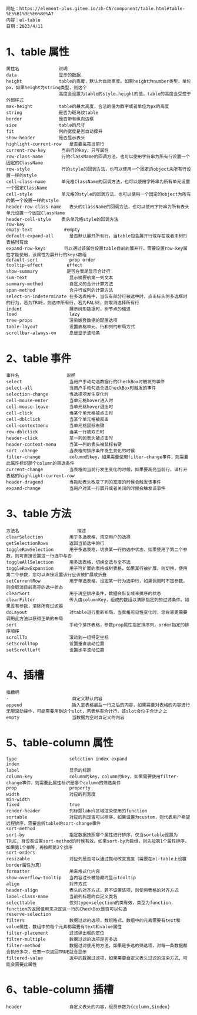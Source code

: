 ##

    网址：https://element-plus.gitee.io/zh-CN/component/table.html#table-%E5%B1%9E%E6%80%A7
    内容：el-table
    日期：2023/4/11

# 1、table 属性

    属性名               说明
    data                显示的数据
    height              table的高度，默认为自动高度。如果height为number类型，单位px，如果height为string类型，则这个
                        高度会设置为table的style.height的值，table的高度会受控于外部样式
    max-height          table的最大高度，合法的值为数字或者单位为px的高度
    string              是否为斑马纹table
    border              是否带有纵向边框
    size                table的尺寸
    fit                 列的宽度是否自动撑开
    show-header         是否显示表头
    highlight-current-row   是否要高亮当前行
    current-row-key      当前行的key，只写属性
    row-class-name       行的className的回调方法，也可以使用字符串为所有行设置一个固定的ClassName
    row-style            行的style的回调方法，也可以使用一个固定的object未所有行设置一样的style
    cell-class-name      单元格ClassName的回调方法，也可以使用字符串为所有单元设置一个固定ClassName
    cell-style           单元格的style的回调方法，也可以使用一个固定的object为所有的第一个设置一样的style
    header-row-class-name   表头的ClassName的回调方法，也可以使用字符串为所有表头单元设置一个固定ClassName
    header-cell-style    表头单元格style的回调方法
    row-key
    empty-text            #empty
    default-expand-all      是否默认展开所有行，当table包含展开行或存在或者未树形表格时有效
    expand-row-keys       可以通过该属性设置table目前的展开行，需要设置row-key属性才能使用，该属性为展开行的keys数组
    default-sort            prop order
    tooltip-effect         effect
    show-summary           是否在表尾显示合计行
    sum-text                显示摘要航第一列文本
    summary-method          自定义的合计计算方法
    span-method             合并行或列的计算方法
    select-on-indeterminate 在多选表格中，当仅有部分行被选中时，点击标头的多选框时的行为，若为TRUE，则选中所有行，若为FALSE，则取消选择所有行
    indent                  展示树形数据时，树节点的缩进
    load                    lazy
    tree-props              渲染嵌套数据的配置选项
    table-layout            设置表格单元、行和列的布局方式
    scrollbar-always-on     总是显示滚动条

# 2、table 事件

    事件名                  说明
    select                  当用户手动勾选数据行的CheckBox时触发的事件
    select-all              当用户手动勾选全选CheckBox时触发的事件
    selection-change        当选择项发生变化时
    cell-mouse-enter        当单元格hover进入时
    cell-mouse-leave        当单元格hover退出时
    cell-click              当某个单元格被点击时
    cell-dblclick           当某个单元格被双击
    cell-contextmenu        当单元格鼠标右键
    row-dblclick            当某一行被双击时
    header-click            某一列的表头被点击时
    header-context-menu     当某一列的表头被鼠标右键
    sort -change            当表格的排序条件发生变化的时候
    filter-change           column的key，如果需要使用filter-change事件，则需要此属性标识那个column的筛选条件
    current-change          当表格的当前行发生变化的时候，如果要高亮当前行，请打开表格的highlight-current-row
    header-dragend          当拖动表头改变了列的宽度的时候会触发该事件
    expand-change           当用户对某一行展开或者关闭的时候会触发该事件

# 3、table 方法

    方法名                      描述
    clearSelection          用于多选表格，清空用户的选择
    getSelectionRows        返回当前选中的行
    toggleRowSelection      用于多选表格，切换某一行的选中状态，如果使用了第二个参数，则可直接设置这一行选中与否
    toggleAllSelection      用多选表格，切换全选与全不选
    toggleRowExpansion      用于可扩展的表格或树表格，如果某行被扩展，则切换，使用第二个参数，您可以直接设置该行应该被扩展或折叠
    setCurrentRow           用于单选表格，设定某一行为选中行，如果调用时不加参数，则会取消目前高亮的选中状态
    clearSort               用于清空排序条件，数据会恢复成未排序的状态
    clearFilter             传入由columnKey，组成的数组以清除指定列的过滤条件。如果没有参数，清除所有过滤器
    doLayout                对table进行重新布局，当表格可见性变化时，您肯恩更需要调用此方法以获得正确的布局
    sort                    手动个排序表格，参数prop属性指定排序列，order指定的排序顺序
    scrollTo                滚动到一组特定坐标
    setScrollTop            设置垂直滚动位置
    setScrollLeft           设置水平滚动位置

# 4、插槽

    插槽明
    -                        自定义默认内容
    append                   插入至表格最后一行之后的内容，如果需要对表格的内容进行无限滚动操作，可能需要用到这个slot，若表格有合计行，该slot会位于合计之上
    empty                    当数据为空时自定义的内容

# 5、table-column 属性

    type                    selection index expand
    index
    label                   显示的标题
    column-key              column的key，column的key，如果需要使用filter-change事件，则需要此属性标识是哪个column的筛选条件
    prop                    property
    width                   对应的列宽度
    min-width
    fixed                   true
    render-header           列标题label区域渲染使用的function
    sortable                对应的列是否可以排序，如果设置为custom，则代表用户希望远程排序，需要监听table的sort-change事件
    sort-method
    sort-by                 指定数据按照哪个属性进行排序，仅当sortable设置为TRUE，且没有设置sort-method的时候有效。如果sort-by为数组，则先按第1个属性排序，如果第1个相等，再按照第2个排序
    sort-orders
    resizable               对应列是否可以通过拖动改变宽度（需要在el-table上设置border属性为真）
    formatter               用来格式化内容
    show-overflow-tooltip   当内容过长被隐藏时显示tooltip
    align                   对齐方式
    header-align            表头的对齐方式，若不设置该项，则使用表格的对齐方式
    label-class-name        当前列标题的自定义类名
    selecttable             仅对type=selection的类有效，类型为function，function的返回值用来决定这一行的CheckBox是否可以勾选
    reserve-selection
    filters                 数据过滤的选项，数组格式，数组中的元素需要有text和value属性，数组中的每个元素都需要有text和value属性
    filter-placement        过滤弹出框的定位
    filter-multiple         数据过滤的选项是否多选
    filter-method           数据过滤使用的方法，如果是多选的筛选项，对每一条数据都会执行多次，任意一次返回TRUE就会显示
    filtered-value          选中的数据过滤项，如果需要自定义表头过滤的渲染方式，可能会需要此属性

# 6、table-column 插槽

    header                  自定义表头的内容，组员参数为{column,$index}
